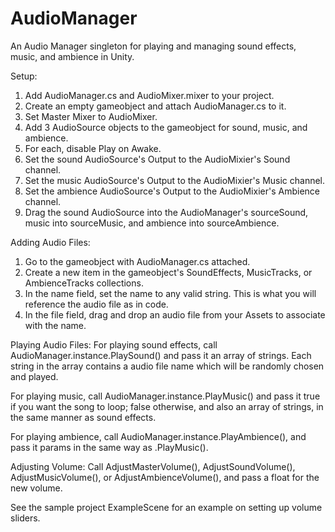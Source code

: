 # AudioManager
 An Audio Manager singleton for playing and managing sound effects, music, and ambience in Unity.

Setup:
1. Add AudioManager.cs and AudioMixer.mixer to your project.
2. Create an empty gameobject and attach AudioManager.cs to it.
3. Set Master Mixer to AudioMixer.
4. Add 3 AudioSource objects to the gameobject for sound, music, and ambience.
5. For each, disable Play on Awake.
6. Set the sound AudioSource's Output to the AudioMixier's Sound channel.
7. Set the music AudioSource's Output to the AudioMixier's Music channel.
8. Set the ambience AudioSource's Output to the AudioMixier's Ambience channel.
9. Drag the sound AudioSource into the AudioManager's sourceSound, music into sourceMusic, and ambience into sourceAmbience.

Adding Audio Files:
1. Go to the gameobject with AudioManager.cs attached.
2. Create a new item in the gameobject's  SoundEffects, MusicTracks, or AmbienceTracks collections.
3. In the name field, set the name to any valid string. This is what you will reference the audio file as in code.
4. In the file field, drag and drop an audio file from your Assets to associate with the name.

Playing Audio Files:
   For playing sound effects, call AudioManager.instance.PlaySound() and pass it an array of strings.
   Each string in the array contains a audio file name which will be randomly chosen and played.

   For playing music, call AudioManager.instance.PlayMusic() and pass it true if you want the song to loop; false otherwise,
   and also an array of strings, in the same manner as sound effects.

   For playing ambience, call AudioManager.instance.PlayAmbience(), and pass it params in the same way as .PlayMusic().

Adjusting Volume:
   Call AdjustMasterVolume(), AdjustSoundVolume(), AdjustMusicVolume(), or AdjustAmbienceVolume(), and
   pass a float for the new volume.

See the sample project ExampleScene for an example on setting up volume sliders.
